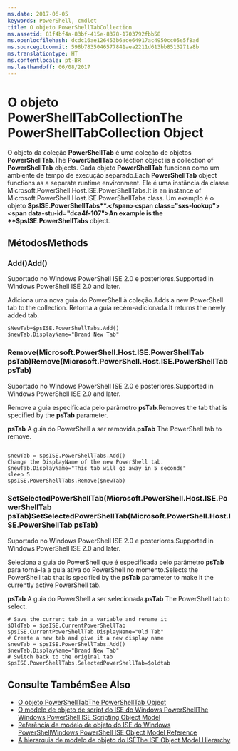 ```yaml
---
ms.date: 2017-06-05
keywords: PowerShell, cmdlet
title: O objeto PowerShellTabCollection
ms.assetid: 81f4bf4a-83bf-415e-8378-1703792fbb58
ms.openlocfilehash: dcdc16ae126453b6ade64917ac4950cc05e5f8ad
ms.sourcegitcommit: 598b7835046577841aea2211d613bb8513271a8b
ms.translationtype: HT
ms.contentlocale: pt-BR
ms.lasthandoff: 06/08/2017
---
```

# <a name="the-powershelltabcollection-object"></a><span data-ttu-id="dca4f-103">O objeto PowerShellTabCollection</span><span class="sxs-lookup"><span data-stu-id="dca4f-103">The PowerShellTabCollection Object</span></span>
  <span data-ttu-id="dca4f-104">O objeto da coleção **PowerShellTab** é uma coleção de objetos **PowerShellTab**.</span><span class="sxs-lookup"><span data-stu-id="dca4f-104">The **PowerShellTab** collection object is a collection of **PowerShellTab** objects.</span></span> <span data-ttu-id="dca4f-105">Cada objeto **PowerShellTab** funciona como um ambiente de tempo de execução separado.</span><span class="sxs-lookup"><span data-stu-id="dca4f-105">Each **PowerShellTab** object functions as a separate runtime environment.</span></span> <span data-ttu-id="dca4f-106">Ele é uma instância da classe Microsoft.PowerShell.Host.ISE.PowerShellTabs.</span><span class="sxs-lookup"><span data-stu-id="dca4f-106">It is an instance of Microsoft.PowerShell.Host.ISE.PowerShellTabs class.</span></span> <span data-ttu-id="dca4f-107">Um exemplo é o objeto **$psISE.PowerShellTabs**.</span><span class="sxs-lookup"><span data-stu-id="dca4f-107">An example is the **$psISE.PowerShellTabs** object.</span></span>

## <a name="methods"></a><span data-ttu-id="dca4f-108">Métodos</span><span class="sxs-lookup"><span data-stu-id="dca4f-108">Methods</span></span>

### <a name="add"></a><span data-ttu-id="dca4f-109">Add\(\)</span><span class="sxs-lookup"><span data-stu-id="dca4f-109">Add\(\)</span></span>
  <span data-ttu-id="dca4f-110">Suportado no Windows PowerShell ISE 2.0 e posteriores.</span><span class="sxs-lookup"><span data-stu-id="dca4f-110">Supported in Windows PowerShell ISE 2.0 and later.</span></span> 

 <span data-ttu-id="dca4f-111">Adiciona uma nova guia do PowerShell à coleção.</span><span class="sxs-lookup"><span data-stu-id="dca4f-111">Adds a new PowerShell tab to the collection.</span></span> <span data-ttu-id="dca4f-112">Retorna a guia recém-adicionada.</span><span class="sxs-lookup"><span data-stu-id="dca4f-112">It returns the newly added tab.</span></span>

```
$NewTab=$psISE.PowerShellTabs.Add()
$newTab.DisplayName="Brand New Tab"
```

### <a name="removemicrosoftpowershellhostisepowershelltab-pstab"></a><span data-ttu-id="dca4f-113">Remove\(Microsoft.PowerShell.Host.ISE.PowerShellTab psTab\)</span><span class="sxs-lookup"><span data-stu-id="dca4f-113">Remove\(Microsoft.PowerShell.Host.ISE.PowerShellTab psTab\)</span></span>
  <span data-ttu-id="dca4f-114">Suportado no Windows PowerShell ISE 2.0 e posteriores.</span><span class="sxs-lookup"><span data-stu-id="dca4f-114">Supported in Windows PowerShell ISE 2.0 and later.</span></span> 

 <span data-ttu-id="dca4f-115">Remove a guia especificada pelo parâmetro **psTab**.</span><span class="sxs-lookup"><span data-stu-id="dca4f-115">Removes the tab that is specified by the **psTab** parameter.</span></span>

 <span data-ttu-id="dca4f-116">**psTab**
 A guia do PowerShell a ser removida.</span><span class="sxs-lookup"><span data-stu-id="dca4f-116">**psTab**
 The PowerShell tab to remove.</span></span>

```

$newTab = $psISE.PowerShellTabs.Add()
Change the DisplayName of the new PowerShell tab. 
$newTab.DisplayName="This tab will go away in 5 seconds" 
sleep 5 
$psISE.PowerShellTabs.Remove($newTab)
```

### <a name="setselectedpowershelltabmicrosoftpowershellhostisepowershelltab-pstab"></a><span data-ttu-id="dca4f-117">SetSelectedPowerShellTab\(Microsoft.PowerShell.Host.ISE.PowerShellTab psTab\)</span><span class="sxs-lookup"><span data-stu-id="dca4f-117">SetSelectedPowerShellTab\(Microsoft.PowerShell.Host.ISE.PowerShellTab psTab\)</span></span>
  <span data-ttu-id="dca4f-118">Suportado no Windows PowerShell ISE 2.0 e posteriores.</span><span class="sxs-lookup"><span data-stu-id="dca4f-118">Supported in Windows PowerShell ISE 2.0 and later.</span></span> 

 <span data-ttu-id="dca4f-119">Seleciona a guia do PowerShell que é especificada pelo parâmetro **psTab** para torná-la a guia ativa do PowerShell no momento.</span><span class="sxs-lookup"><span data-stu-id="dca4f-119">Selects the PowerShell tab that is specified by the **psTab** parameter to make it the currently active PowerShell tab.</span></span>

 <span data-ttu-id="dca4f-120">**psTab**
 A guia do PowerShell a ser selecionada.</span><span class="sxs-lookup"><span data-stu-id="dca4f-120">**psTab**
 The PowerShell tab to select.</span></span>

```
# Save the current tab in a variable and rename it
$OldTab = $psISE.CurrentPowerShellTab
$psISE.CurrentPowerShellTab.DisplayName="Old Tab"
# Create a new tab and give it a new display name
$newTab = $psISE.PowerShellTabs.Add()
$newTab.DisplayName="Brand New Tab" 
# Switch back to the original tab
$psISE.PowerShellTabs.SelectedPowerShellTab=$oldtab
```

## <a name="see-also"></a><span data-ttu-id="dca4f-121">Consulte Também</span><span class="sxs-lookup"><span data-stu-id="dca4f-121">See Also</span></span>
- [<span data-ttu-id="dca4f-122">O objeto PowerShellTab</span><span class="sxs-lookup"><span data-stu-id="dca4f-122">The PowerShellTab Object</span></span>](The-PowerShellTab-Object.md) 
- [<span data-ttu-id="dca4f-123">O modelo de objeto de script do ISE do Windows PowerShell</span><span class="sxs-lookup"><span data-stu-id="dca4f-123">The Windows PowerShell ISE Scripting Object Model</span></span>](../ise/The-Windows-PowerShell-ISE-Scripting-Object-Model.md) 
- [<span data-ttu-id="dca4f-124">Referência de modelo de objeto do ISE do Windows PowerShell</span><span class="sxs-lookup"><span data-stu-id="dca4f-124">Windows PowerShell ISE Object Model Reference</span></span>](../ise/Windows-PowerShell-ISE-Object-Model-Reference.md) 
- [<span data-ttu-id="dca4f-125">A hierarquia de modelo de objeto do ISE</span><span class="sxs-lookup"><span data-stu-id="dca4f-125">The ISE Object Model Hierarchy</span></span>](../ise/The-ISE-Object-Model-Hierarchy.md)

  
